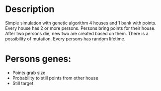 # Description
Simple simulation with genetic algorithm
4 houses and 1 bank with points. Every house has 2 or more persons. Persons bring points for their house.
After two persons die, new two are created based on them. There is a possibility of mutation. Every persons has random lifetime.
# Persons genes: 
* Points grab size
* Probability to still points from other house
* Still target
